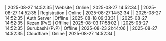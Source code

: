 | 2025-08-27 14:52:35 | Website | Online | 2025-08-27 14:52:34 |
| 2025-08-27 14:52:35 | Registration | Online | 2025-08-27 14:52:34 |
| 2025-08-27 14:52:35 | Auth Server | Offline | 2025-08-18 09:33:31 |
| 2025-08-27 14:52:35 | Kezan (PvE) | Offline | 2025-08-03 17:58:02 |
| 2025-08-27 14:52:35 | Gurubashi (PvP) | Offline | 2025-08-23 21:44:06 |
| 2025-08-27 14:52:35 | Cloudflare | Online | 2025-08-27 14:52:34 |
